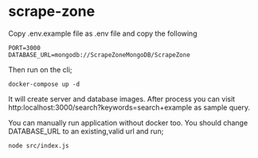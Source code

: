 # scrape-zone

Copy .env.example file as .env file and copy the following

```
PORT=3000
DATABASE_URL=mongodb://ScrapeZoneMongoDB/ScrapeZone
```

Then run on the cli;

```
docker-compose up -d
```

It will create server and database images. After process you can visit http:localhost:3000/search?keywords=search+example as sample query.

You can manually run application without docker too. You should change DATABASE_URL to an existing,valid url and run;

```
node src/index.js
```
